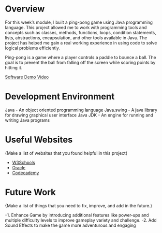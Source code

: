 # Overview
For this week’s module, I built a ping-pong game using Java programming language. This project allowed me to work with programming tools and concepts such as classes, methods, functions, loops, condition statements, lists, abstractions, encapsulation, and other tools available in Java. The project has helped me gain a real working experience in using code to solve logical problems efficiently. 

Ping-pong is a game where a player controls a paddle to bounce a ball. The goal is to prevent the ball from falling off the screen while scoring points by hitting it. 


[Software Demo Video](https://youtu.be/wN_uE8ExTN4)

# Development Environment
Java - An object oriented programming language
Java.swing - A java library for drawing graphical user interface
Java JDK - An engine for running and writing Java programs

# Useful Websites

{Make a list of websites that you found helpful in this project}

- [W3Schools](https://www.w3schools.com/java/)
- [Oracle](https://www.java.com/en/)
- [Codecademy](https://www.codecademy.com/articles/language/java)


# Future Work

{Make a list of things that you need to fix, improve, and add in the future.}

-1. Enhance Game by introducing additional features like power-ups and multiple difficulty levels to improve gameplay variety and challenge.
-2. Add Sound Effects to make the game more adventurous and engaging